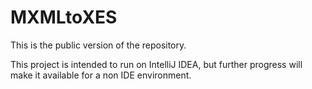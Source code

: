 # MXMLtoXES

This is the public version of the repository.  

This project is intended to run on IntelliJ IDEA, but further progress will make it available for a non IDE environment.
